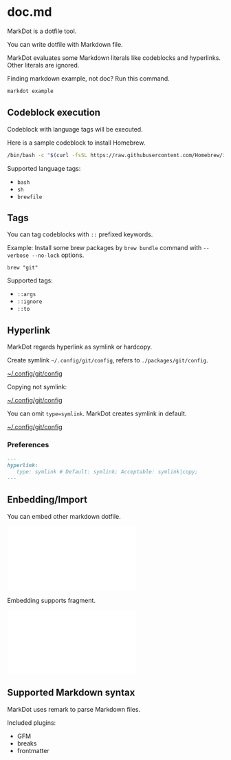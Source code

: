 # doc.md

MarkDot is a dotfile tool. 

You can write dotfile with Markdown file.

MarkDot evaluates some Markdown literals like codeblocks and hyperlinks. Other literals are ignored.

Finding markdown example, not doc? Run this command.

```sh
markdot example
```

## Codeblock execution

Codeblock with language tags will be executed.

Here is a sample codeblock to install Homebrew.

```bash
/bin/bash -c "$(curl -fsSL https://raw.githubusercontent.com/Homebrew/install/HEAD/install.sh)"
```

Supported language tags:

- `bash`
- `sh`
- `brewfile`

## Tags

You can tag codeblocks with `::` prefixed keywords.

Example: Install some brew packages by `brew bundle` command with `--verbose --no-lock` options.

```brewfile args="--verbose --no-lock"
brew "git"
```

Supported tags:

- `::args`
- `::ignore`
- `::to`

## Hyperlink

MarkDot regards hyperlink as symlink or hardcopy.

Create symlink `~/.config/git/config`, refers to `./packages/git/config`.

[~/.config/git/config](packages/git/config?type=symlink)

Copying not symlink:

[~/.config/git/config](packages/git/config?type=copy)

You can omit `type=symlink`. MarkDot creates symlink in default. 

[~/.config/git/config](packages/git/config)

### Preferences

```markdown
---
hyperlink:
   type: symlink # Default: symlink; Acceptable: symlink|copy;
---
```

## Enbedding/Import

You can embed other markdown dotfile.

![install-editors](./editors.md)

Embedding supports fragment.

![install-helix](./editors.md#install-helix)

## Supported Markdown syntax

MarkDot uses remark to parse Markdown files.

Included plugins:

- GFM
- breaks
- frontmatter

